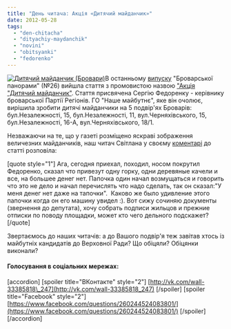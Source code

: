 ```yaml
---
title: "День читача: Акція «Дитячий майданчик»"
date: 2012-05-28
tags: 
  - "den-chitacha"
  - "dityachiy-maydanchik"
  - "novini"
  - "obitsyanki"
  - "fedorenko"
---
```


[![](https://mpz.brovary.org/wp-content/uploads/2012/05/Dityachiy-maydanchik-Brovari.jpg "Дитячий майданчик (Бровари)")](https://mpz.brovary.org/wp-content/uploads/2012/05/Dityachiy-maydanchik-Brovari.jpg)В останньому [випуску](http://docs.pravo-znaty.org.ua/p1636/24.05.2012 "Броварська Панорама") "Броварської панорами" (№26) вийшла стаття з промовистою назвою ["Акція "Дитячий майданчик"](http://docs.pravo-znaty.org.ua/p1643/25.05.2012 "Акція Дитячий Майданчик"). Стаття присвячена Сергію Федоренку - керівнику броварської Партії Регіонів. ГО "Наше майбутнє", яке він очолює, вирішила зробити дитячі майданчики на 5 подвір'ях Броварів: бул.Незалежності, 15, бул.Незалежності, 11, вул.Черняхівського, 15, бул.Незалежності, 16-А, вул.Черняхівського, 18/1.

Незважаючи на те, що у газеті розміщено яскраві зображення величезних майданчиків, наш читач Світлана у своєму [коментарі](http://docs.pravo-znaty.org.ua/p1643/25.05.2012#comment-538677201 "Коментар") до статті розповіла:

\[quote style="1"\] Ага, сегодня приехал, походил, носом покрутил Федоренко, сказал что привезут одну горку, одни деревяные качели и все, на большее денег нет. Папочка один начал возмущаться и говорить что это не дело и начал перечислять что надо сделать, так он сказал:"У меня денег нет даже на тапочки".  Каково же было удивление этого папочки когда он его машину увидел :). Вот сижу сочиняю документы (звернення до депутата), хочу собрать подписи жильцов и прежние отписки по поводу площадки, может кто чего дельного подскажет? \[/quote\]

Звертаємось до наших читачів: а до Вашого подвір'я теж завітав хтось із майбутніх кандидатів до Верховної Ради? Що обіцяли? Обіцянки виконали?

#### Голосування в соціальних мережах:

\[accordion\] \[spoiler title="ВКонтакте" style="2"\] [http://vk.com/wall-33385818\_247](http://vk.com/wall-33385818_247) \[/spoiler\] \[spoiler title="Facebook" style="2"\] [https://www.facebook.com/questions/260244524083801/](https://www.facebook.com/questions/260244524083801/) \[/spoiler\] \[/accordion\]
